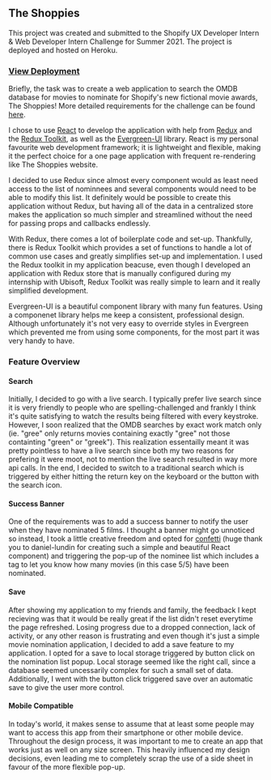 
## The Shoppies

This project was created and submitted to the Shopify UX Developer Intern & Web Developer Intern Challenge for Summer 2021. The project is deployed and hosted on Heroku. 

### [View Deployment](https://katies-shoppies.herokuapp.com/)

Briefly, the task was to create a web application to search the OMDB database for movies to nominate for Shopify's new fictional movie awards, The Shoppies! More detailed requirements for the challenge can be found [here](https://docs.google.com/document/d/1AZO0BZwn1Aogj4f3PDNe1mhq8pKsXZxtrG--EIbP_-w/edit?usp=sharing). 

I chose to use [React](https://reactjs.org) to develop the application with help from [Redux](https://redux.js.org/introduction/getting-started) and the [Redux Toolkit](https://redux.js.org/redux-toolkit/overview), as well as the [Evergreen-UI](https://evergreen.segment.com) library. React is my personal favourite web development framework; it is lightweight and flexible, making it the perfect choice for a one page application with frequent re-rendering like The Shoppies website.

I decided to use Redux since almost every component would as least need access to the list of nominnees and several components would need to be able to modify this list. It definitely would be possible to create this application without Redux, but having all of the data in a centralized store makes the application so much simpler and streamlined without the need for passing props and callbacks endlessly.

With Redux, there comes a lot of boilerplate code and set-up. Thankfully,  there is Redux Toolkit which provides a set of functions to handle a lot of common use cases and greatly simplifies set-up and implementation. I used the Redux toolkit in my application beacuse, even though I developed an application with Redux store that is manually configured during my internship with Ubisoft, Redux Toolkit was really simple to learn and it really simplified development.

Evergreen-UI is a beautiful component library with many fun features. Using a componenet library helps me keep a consistent, professional design. Although unfortunately it's not very easy to override styles in Evergreen which prevented me from using some components, for the most part it was very handy to have.

### Feature Overview
#### Search
Initially, I decided to go with a live search. I typically prefer live search since it is very friendly to people who are spelling-challenged and frankly I think it's quite satisfying to watch the results being filtered with every keystroke. However, I soon realized that the OMDB searches by exact work match only (ie. "gree" only returns movies containing exactly "gree" not those containting "green" or "greek"). This realization essentailly meant it was pretty pointless to have a live search since both my two reasons for prefering it were moot, not to mention the live search resulted in way more api calls. In the end, I decided to switch to a traditional search which is triggered by either hitting the return key on the keyboard or the button with the search icon. 
#### Success Banner
One of the requirements was to add a success banner to notify the user when they have nominated 5 films. I thought a banner might go unnoticed so instead, I took a little creative freedom and opted for [confetti](https://daniel-lundin.github.io/react-dom-confetti/) (huge thank you to daniel-lundin for creating such a simple and beautiful React component) and triggering the pop-up of the nominee list which includes a tag to let you know how many movies (in this case 5/5) have been nominated. 
#### Save
After showing my application to my friends and family, the feedback I kept recieving was that it would be really great if the list didn't reset everytime the page refreshed. Losing progress due to a dropped connection, lack of activity, or any other reason is frustrating and even though it's just a simple movie nomination application, I decided to add a save feature to my application. I opted for a save to local storage triggered by button click on the nomination list popup. Local storage seemed like the right call, since a database seemed uncessarily complex for such a small set of data. Additionally, I went with the button click triggered save over an automatic save to give the user more control.
#### Mobile Compatible
In today's world, it makes sense to assume that at least some people may want to access this app from their smartphone or other mobile device. Throughout the design process, it was important to me to create an app that works just as well on any size screen. This heavily influenced my design decisions, even leading me to completely scrap the use of a side sheet in favour of the more flexible pop-up. 

